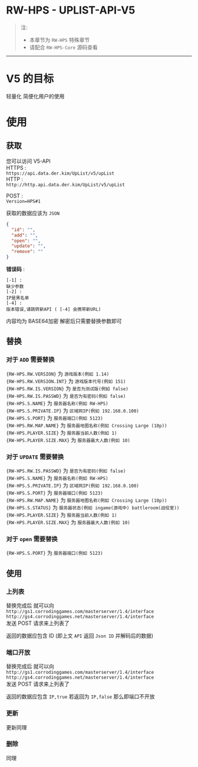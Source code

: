# RW-HPS - UPLIST-API-V5

> 注:
> - 本章节为 `RW-HPS` 特殊章节
> - 请配合 `RW-HPS-Core` 源码查看

----------------------

# V5 的目标

轻量化 简便化用户的使用

# 使用

## 获取

您可以访问 V5-API   
HTTPS :  
`https://api.data.der.kim/UpList/v5/upList`  
HTTP :  
`http://http.api.data.der.kim/UpList/v5/upList`

POST :  
`Version=HPS#1`

获取的数据应该为 `JSON`

```json
{
  "id": "",
  "add": "",
  "open": "",
  "update": "",
  "remove": ""
}
```

**错误码** :

```
[-1] :
缺少参数
[-2] :
IP是黑名单
[-4] :
版本错误,请跳转新API ( [-4] 会携带新URL)
```

内容均为 BASE64加密 解密后只需要替换参数即可

## 替换

### 对于 `ADD` 需要替换

`{RW-HPS.RW.VERSION}` 为 `游戏版本(例如 1.14)`  
`{RW-HPS.RW.VERSION.INT}` 为 `游戏版本代号(例如 151)`  
`{RW-HPS.RW.IS.VERSION}` 为 `是否为测试版(例如 false)`  
`{RW-HPS.RW.IS.PASSWD}` 为 `是否为有密码(例如 false)`  
`{RW-HPS.S.NAME}` 为 `服务器名称(例如 RW-HPS)`  
`{RW-HPS.S.PRIVATE.IP}` 为 `区域网IP(例如 192.168.0.100)`  
`{RW-HPS.S.PORT}` 为 `服务器端口(例如 5123)`  
`{RW-HPS.RW.MAP.NAME}` 为 `服务器地图名称(例如 Crossing Large (10p))`  
`{RW-HPS.PLAYER.SIZE}` 为 `服务器当前人数(例如 1)`  
`{RW-HPS.PLAYER.SIZE.MAX}`  为 `服务器最大人数(例如 10)`

### 对于 `UPDATE` 需要替换

`{RW-HPS.RW.IS.PASSWD}` 为 `是否为有密码(例如 false)`  
`{RW-HPS.S.NAME}` 为 `服务器名称(例如 RW-HPS)`  
`{RW-HPS.S.PRIVATE.IP}` 为 `区域网IP(例如 192.168.0.100)`  
`{RW-HPS.S.PORT}` 为 `服务器端口(例如 5123)`  
`{RW-HPS.RW.MAP.NAME}` 为 `服务器地图名称(例如 Crossing Large (10p))`  
`{RW-HPS.S.STATUS}` 为 `服务器状态(例如 ingame(游戏中) battleroom(战役室))`  
`{RW-HPS.PLAYER.SIZE}` 为 `服务器当前人数(例如 1)`  
`{RW-HPS.PLAYER.SIZE.MAX}`  为 `服务器最大人数(例如 10)`

### 对于 `open` 需要替换

`{RW-HPS.S.PORT}` 为 `服务器端口(例如 5123)`

## 使用

### 上列表

替换完成后 就可以向  
`http://gs1.corrodinggames.com/masterserver/1.4/interface`  
`http://gs4.corrodinggames.net/masterserver/1.4/interface`  
发送 POST 请求来上列表了

返回的数据应包含 ID (即上文 `API` 返回 `Json ID` 并解码后的数据)

### 端口开放

替换完成后 就可以向  
`http://gs1.corrodinggames.com/masterserver/1.4/interface`  
`http://gs4.corrodinggames.net/masterserver/1.4/interface`  
发送 POST 请求来上列表了

返回的数据应包含 `IP,true` 若返回为 `IP,false` 那么即端口不开放

### 更新

更新同理

### 删除

同理



